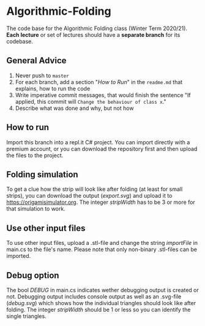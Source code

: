 # Algorithmic-Folding

The code base for the Algorithmic Folding class (Winter Term 2020/21). **Each lecture** or set of lectures should have a **separate branch** for its codebase.

## General Advice

1. Never push to `master`
2. For each branch, add a section "*How to Run*" in the `readme.md` that explains, how to run the code
3. Write imperative commit messages, that would finish the sentence "If applied, this commit will `Change the behaviour of class x`."
4. Describe what was done and why, but not how

## How to run

Import this branch into a repl.it C# project. You can import directly with a premium account, or you can download the repository first and then upload the files to the project.

## Folding simulation

To get a clue how the strip will look like after folding (at least for small strips), you can download the output (*export.svg*) and upload it to <https://origamisimulator.org>. The integer *stripWidth* has to be 3 or more for that simulation to work.

## Use other input files

To use other input files, upload a .stl-file and change the string *importFile* in main.cs to the file's name. Please note that only non-binary .stl-files can be imported.

## Debug option

The bool *DEBUG* in main.cs indicates wether debugging output is created or not. Debugging output includes console output as well as an .svg-file (*debug.svg*) which shows how the individual triangles should look like after folding. The integer *stripWidth* should be 1 or less so you can identify the single triangles.
